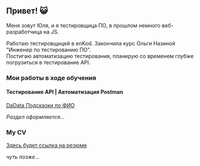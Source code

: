 ## Привет! 😺

Меня зовут Юля, и я тестировщица ПО, в прошлом немного веб-разработчица на JS.

Работаю тестировщицей в enKod.
Закончила курс Ольги Назиной "Инженер по тестированию ПО".\
Постигаю автоматизацию тестирования, планирую со временем глубже погрузиться в тестирование API.

### Мои работы в ходе обучения

#### Тестирование API | Автоматизация Postman
[DaData Подсказки по ФИО](https://github.com/JulianaAstra/DaData_FIO_Suggestions_Testing/tree/main)

*Раздел оформляется...*

### My CV
[Здесь будет ссылка на резюме]()

*чуть позже...*
<!--
**JulianaAstra/JulianaAstra** is a ✨ _special_ ✨ repository because its `README.md` (this file) appears on your GitHub profile.

Here are some ideas to get you started:

- 🔭 I’m currently working on ...
- 🌱 I’m currently learning ...
- 👯 I’m looking to collaborate on ...
- 🤔 I’m looking for help with ...
- 💬 Ask me about ...
- 📫 How to reach me: ...
- 😄 Pronouns: ...
- ⚡ Fun fact: ...
-->
